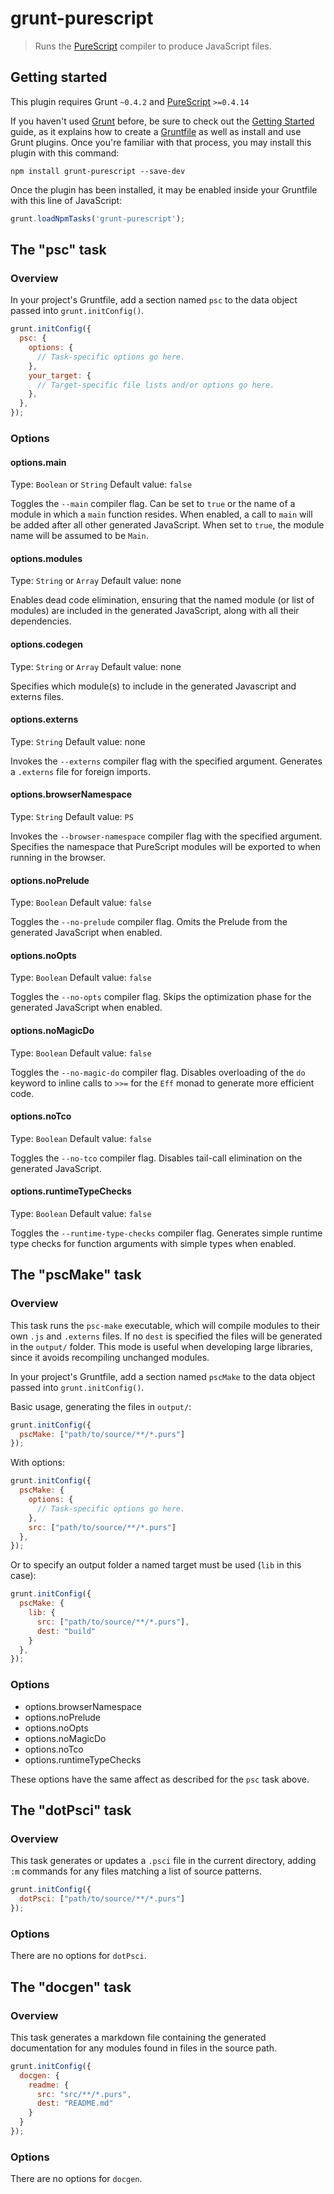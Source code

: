 # grunt-purescript

> Runs the [PureScript](https://github.com/purescript/purescript) compiler to produce JavaScript files.

## Getting started
This plugin requires Grunt `~0.4.2` and [PureScript](http://hackage.haskell.org/package/purescript) `>=0.4.14`

If you haven't used [Grunt](http://gruntjs.com/) before, be sure to check out the [Getting Started](http://gruntjs.com/getting-started) guide, as it explains how to create a [Gruntfile](http://gruntjs.com/sample-gruntfile) as well as install and use Grunt plugins. Once you're familiar with that process, you may install this plugin with this command:

```shell
npm install grunt-purescript --save-dev
```

Once the plugin has been installed, it may be enabled inside your Gruntfile with this line of JavaScript:

```js
grunt.loadNpmTasks('grunt-purescript');
```

## The "psc" task

### Overview
In your project's Gruntfile, add a section named `psc` to the data object passed into `grunt.initConfig()`.

```js
grunt.initConfig({
  psc: {
    options: {
      // Task-specific options go here.
    },
    your_target: {
      // Target-specific file lists and/or options go here.
    },
  },
});
```

### Options

#### options.main
Type: `Boolean` or `String`
Default value: `false`

Toggles the `--main` compiler flag. Can be set to `true` or the name of a module in which a `main` function resides. When enabled, a call to `main` will be added after all other generated JavaScript. When set to `true`, the module name will be assumed to be `Main`.

#### options.modules
Type: `String` or `Array`
Default value: none

Enables dead code elimination, ensuring that the named module (or list of modules) are included in the generated JavaScript, along with all their dependencies.

#### options.codegen
Type: `String` or `Array`
Default value: none

Specifies which module(s) to include in the generated Javascript and externs files.

#### options.externs
Type: `String`
Default value: none

Invokes the `--externs` compiler flag with the specified argument. Generates a `.externs` file for foreign imports.

#### options.browserNamespace
Type: `String`
Default value: `PS`

Invokes the `--browser-namespace` compiler flag with the specified argument. Specifies the namespace that PureScript modules will be exported to when running in the browser.

#### options.noPrelude
Type: `Boolean`
Default value: `false`

Toggles the `--no-prelude` compiler flag. Omits the Prelude from the generated JavaScript when enabled.

#### options.noOpts
Type: `Boolean`
Default value: `false`

Toggles the `--no-opts` compiler flag. Skips the optimization phase for the generated JavaScript when enabled.

#### options.noMagicDo
Type: `Boolean`
Default value: `false`

Toggles the `--no-magic-do` compiler flag. Disables overloading of the `do` keyword to inline calls to `>>=` for the `Eff` monad to generate more efficient code.

#### options.noTco
Type: `Boolean`
Default value: `false`

Toggles the `--no-tco` compiler flag. Disables tail-call elimination on the generated JavaScript.

#### options.runtimeTypeChecks
Type: `Boolean`
Default value: `false`

Toggles the `--runtime-type-checks` compiler flag. Generates simple runtime type checks for function arguments with simple types when enabled.

## The "pscMake" task

### Overview
This task runs the `psc-make` executable, which will compile modules to their own `.js` and `.externs` files. If no `dest` is specified the files will be generated in the `output/` folder. This mode is useful when developing large libraries, since it avoids recompiling unchanged modules.

In your project's Gruntfile, add a section named `pscMake` to the data object passed into `grunt.initConfig()`.

Basic usage, generating the files in `output/`:

```js
grunt.initConfig({
  pscMake: ["path/to/source/**/*.purs"]
});
```

With options:

```js
grunt.initConfig({
  pscMake: {
    options: {
      // Task-specific options go here.
    },
    src: ["path/to/source/**/*.purs"]
  },
});
```

Or to specify an output folder a named target must be used (`lib` in this case):

```js
grunt.initConfig({
  pscMake: {
    lib: {
      src: ["path/to/source/**/*.purs"],
      dest: "build"
    }
  },
});
```

### Options

- options.browserNamespace
- options.noPrelude
- options.noOpts
- options.noMagicDo
- options.noTco
- options.runtimeTypeChecks

These options have the same affect as described for the `psc` task above.

## The "dotPsci" task

### Overview
This task generates or updates a `.psci` file in the current directory, adding `:m` commands for any files matching a list of source patterns.

```js
grunt.initConfig({
  dotPsci: ["path/to/source/**/*.purs"]
});
```

### Options

There are no options for `dotPsci`.

## The "docgen" task

### Overview
This task generates a markdown file containing the generated documentation for any modules found in files in the source path.

```js
grunt.initConfig({
  docgen: {
    readme: {
      src: "src/**/*.purs",
      dest: "README.md"
    }
  }
});
```

### Options

There are no options for `docgen`.
